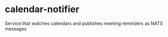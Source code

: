 # calendar-notifier
Service that watches calendars and publishes meeting reminders as NATS messages
